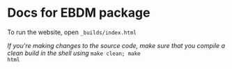 # Docs for EBDM package

To run the website, open <code>_builds/index.html</code>

*If you're making changes to the source code, make sure that you compile a clean build in the shell using*
<code>make clean; make html</code>